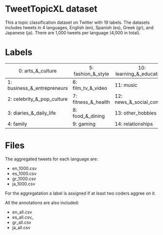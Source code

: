# TweetTopicXL dataset
This a topic classification dataset on Twitter with 19 labels. The datasets includes tweets in 4 languages, English (en), Spanish (es), Greek (gr), and Japanese (ja).
There are 1,000 tweets per language (4,000 in total).

# Labels
| <span style="font-weight:normal">0: arts_&_culture</span>           | <span style="font-weight:normal">5: fashion_&_style</span>   | <span style="font-weight:normal">10: learning_&_educational</span>  | <span style="font-weight:normal">15: science_&_technology</span>  |
|-----------------------------|---------------------|----------------------------|--------------------------|
| 1: business_&_entrepreneurs | 6: film_tv_&_video  | 11: music                  | 16: sports               |
| 2: celebrity_&_pop_culture  | 7: fitness_&_health | 12: news_&_social_concern  | 17: travel_&_adventure   |
| 3: diaries_&_daily_life     | 8: food_&_dining    | 13: other_hobbies          | 18: youth_&_student_life |
| 4: family                   | 9: gaming           | 14: relationships          |                          |


# Files 
The aggregated tweets for each language are:
- en_1000.csv
- es_1000.csv
- gr_1000.csv
- ja_1000.csv

For the aggregatation a label is assigned if at least two coders aggree on it.


All the annotations are also included:
- en_all.csv
- es_all.csv_
- gr_all.csv
- ja_all.csv